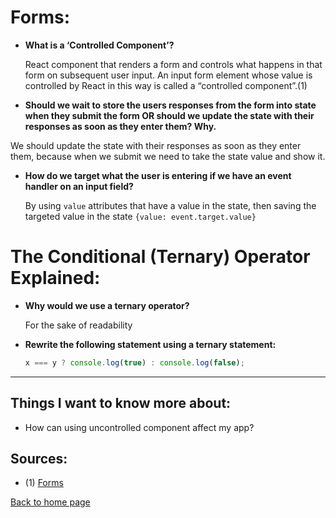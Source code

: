 # **Forms:**

- **What is a ‘Controlled Component’?**

  React component that renders a form and controls what happens in that form on subsequent user input. An input form element whose value is controlled by React in this way is called a “controlled component”.(1)

- **Should we wait to store the users responses from the form into state when they submit the form OR should we update the state with their responses as soon as they enter them? Why.**

We should update the state with their responses as soon as they enter them, because when we submit we need to take the state value and show it.

- **How do we target what the user is entering if we have an event handler on an input field?**

  By using `value` attributes that have a value in the state, then saving the targeted value in the state `{value: event.target.value}`

# **The Conditional (Ternary) Operator Explained:**

- **Why would we use a ternary operator?**

  For the sake of readability

- **Rewrite the following statement using a ternary statement:**

  ```javascript
  x === y ? console.log(true) : console.log(false);
  ```

---

## Things I want to know more about:

- How can using uncontrolled component affect my app?

## Sources:

- (1) [Forms](https://reactjs.org/docs/forms.html)

[Back to home page](../README.md)
